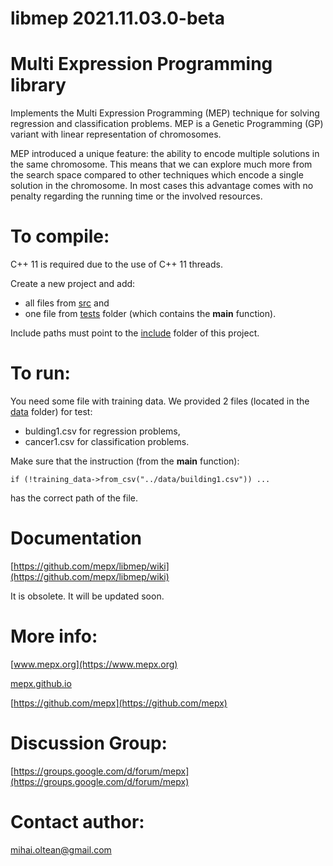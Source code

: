 # libmep 2021.11.03.0-beta

# Multi Expression Programming library

Implements the Multi Expression Programming (MEP) technique for solving regression and classification problems. MEP is a Genetic Programming (GP) variant with linear representation of chromosomes.

MEP introduced a unique feature: the ability to encode multiple solutions in the same chromosome. This means that we can explore much more from the search space compared to other techniques which encode a single solution in the chromosome. In most cases this advantage comes with no penalty regarding the running time or the involved resources.

# To compile: 

C++ 11 is required due to the use of C++ 11 threads.

Create a new project and add:

- all files from [src](src) and 
- one file from [tests](tests) folder (which contains the **main** function). 

Include paths must point to the [include](include) folder of this project.

# To run:

You need some file with training data.
We provided 2 files (located in the [data](data) folder) for test:

- bulding1.csv for regression problems,
- cancer1.csv for classification problems.

Make sure that the instruction (from the **main** function):

	if (!training_data->from_csv("../data/building1.csv")) ...
	
has the correct path of the file.

# Documentation

[https://github.com/mepx/libmep/wiki](https://github.com/mepx/libmep/wiki)

It is obsolete.
It will be updated soon.

# More info:

[www.mepx.org](https://www.mepx.org)

[mepx.github.io](https://mepx.github.io)

[https://github.com/mepx](https://github.com/mepx)

# Discussion Group:

[https://groups.google.com/d/forum/mepx](https://groups.google.com/d/forum/mepx)

# Contact author:

mihai.oltean@gmail.com
